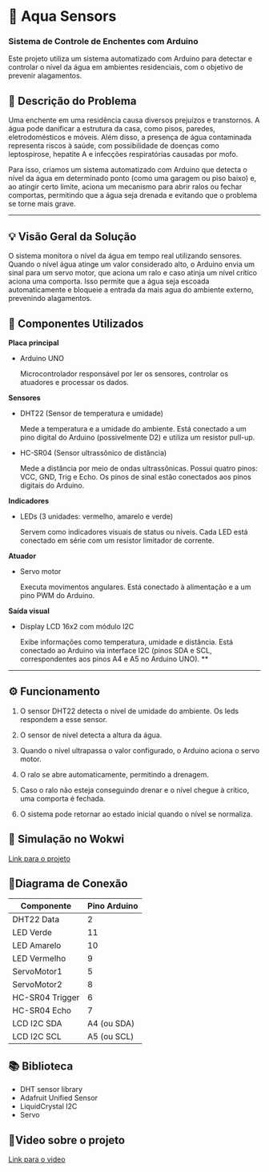 # :ocean: Aqua Sensors

 
### Sistema de Controle de Enchentes com Arduino
Este projeto utiliza um sistema automatizado com Arduino para detectar e controlar o nível da água em ambientes residenciais, com o objetivo de prevenir alagamentos. 

 

## :pencil: Descrição do Problema 

 

Uma enchente em uma residência causa diversos prejuízos e transtornos. A água pode danificar a estrutura da casa, como pisos, paredes, eletrodomésticos e móveis. Além disso, a presença de água contaminada representa riscos à saúde, com possibilidade de doenças como leptospirose, hepatite A e infecções respiratórias causadas por mofo. 

 

Para isso, criamos um sistema automatizado com Arduino que detecta o nível da água em determinado ponto (como uma garagem ou piso baixo) e, ao atingir certo limite, aciona um mecanismo para abrir ralos ou fechar comportas, permitindo que a água seja drenada e evitando que o problema se torne mais grave. 

 

--- 

 

## :bulb: Visão Geral da Solução 

 

O sistema monitora o nível da água em tempo real utilizando sensores. Quando o nível água atinge um valor considerado alto, o Arduino envia um sinal para um servo motor, que aciona um ralo e caso atinja um nível crítico aciona uma comporta. Isso permite que a água seja escoada automaticamente e bloqueie a entrada da mais agua do ambiente externo, prevenindo alagamentos. 

 

## :wrench: Componentes Utilizados 

 

 **Placa principal**

 - Arduino UNO 

   Microcontrolador responsável por ler os sensores, controlar os atuadores e processar os dados. 

 

 **Sensores**

 

 - DHT22 (Sensor de temperatura e umidade) 

   Mede a temperatura e a umidade do ambiente. Está conectado a um pino digital do Arduino (possivelmente D2) e utiliza um resistor pull-up. 

 

 - HC-SR04 (Sensor ultrassônico de distância) 

    Mede a distância por meio de ondas ultrassônicas. Possui quatro pinos: VCC, GND, Trig e Echo. Os pinos de sinal estão conectados aos pinos digitais do Arduino. 

 

**Indicadores** 

 

 - LEDs (3 unidades: vermelho, amarelo e verde) 

   Servem como indicadores visuais de status ou níveis. Cada LED está conectado em série com um resistor limitador de corrente. 
 

**Atuador**

 

 - Servo motor 

   Executa movimentos angulares. Está conectado à alimentação e a um pino PWM do Arduino. 

 

**Saída visual**

 

 - Display LCD 16x2 com módulo I2C 

   Exibe informações como temperatura, umidade e distância. Está conectado ao Arduino via interface I2C (pinos SDA e SCL, correspondentes aos pinos A4 e A5 no Arduino UNO). **

---

 

## :gear: Funcionamento 

1. O sensor DHT22 detecta o nível de umidade do ambiente. Os leds respondem a esse sensor. 

2. O sensor de nível detecta a altura da água. 

3. Quando o nível ultrapassa o valor configurado, o Arduino aciona o servo motor. 

4. O ralo se abre automaticamente, permitindo a drenagem. 

5. Caso o ralo não esteja conseguindo drenar e o nível chegue à crítico, uma comporta é fechada. 

6. O sistema pode retornar ao estado inicial quando o nível se normaliza.

   
## :test_tube: Simulação no Wokwi 

 
[Link para o projeto](https://wokwi.com/projects/432689496451230721)


## :electric_plug:Diagrama de Conexão

| Componente      | Pino Arduino      |
|-----------------|-------------------|
| DHT22 Data      | 2                 |
| LED Verde       | 11                |
| LED Amarelo     | 10                |
| LED Vermelho    | 9                 |
| ServoMotor1     | 5                 |
| ServoMotor2     | 8                 |
| HC-SR04 Trigger | 6                 |
| HC-SR04 Echo    | 7                 |
| LCD I2C SDA     | A4 (ou SDA)       |
| LCD I2C SCL     | A5 (ou SCL)       |

## 📚 Biblioteca

- DHT sensor library
- Adafruit Unified Sensor
- LiquidCrystal I2C
- Servo

## 🎥Video sobre o projeto
[Link para o video](https://youtu.be/f2Le8-OcDzQ)

 



 
